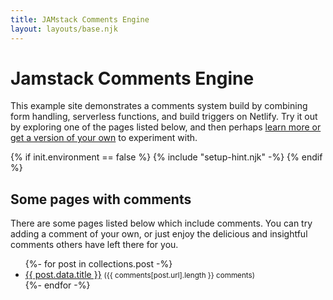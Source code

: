 ```yaml
---
title: JAMstack Comments Engine
layout: layouts/base.njk
---
```


# Jamstack Comments Engine

This example site demonstrates a comments system build by combining form handling, serverless functions, and build triggers on Netlify. Try it out by exploring one of the pages listed below, and then perhaps [learn more or get a version of your own](/about) to experiment with.

{% if init.environment == false %}
  {% include "setup-hint.njk" -%}
{% endif %}


## Some pages with comments

There are some pages listed below which include comments. You can try adding a comment of your own, or just enjoy the delicious and insightful comments others have left there for you.

<ul class="listing">
{%- for post in collections.post -%}
  <li>
    <a href="{{ post.url }}">{{ post.data.title }}</a>
    <small>({{ comments[post.url].length }} comments)</small>
  </li>
{%- endfor -%}
</ul>
